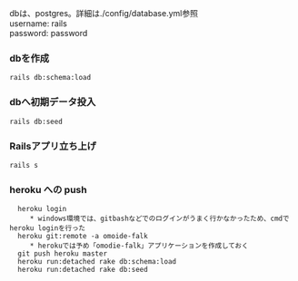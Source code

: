 dbは、postgres。詳細は./config/database.yml参照  
username: rails  
password: password  

### dbを作成  
```  
rails db:schema:load
```  

### dbへ初期データ投入  
```  
rails db:seed
```  

### Railsアプリ立ち上げ  
```  
rails s
```  

### heroku への push

```
  heroku login
     * windows環境では、gitbashなどでのログインがうまく行かなかったため、cmdでheroku loginを行った
  heroku git:remote -a omoide-falk
     * herokuでは予め「omodie-falk」アプリケーションを作成しておく
  git push heroku master
  heroku run:detached rake db:schema:load
  heroku run:detached rake db:seed
```
